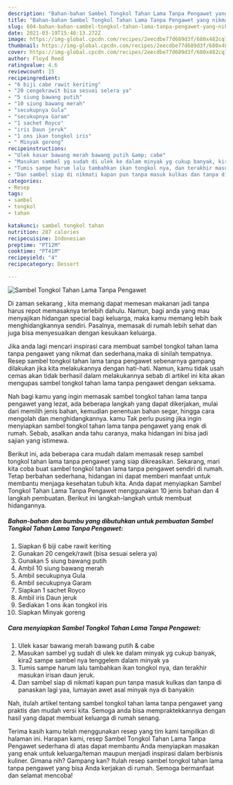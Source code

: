 ```yaml
---
description: "Bahan-bahan Sambel Tongkol Tahan Lama Tanpa Pengawet yang nikmat Untuk Jualan"
title: "Bahan-bahan Sambel Tongkol Tahan Lama Tanpa Pengawet yang nikmat Untuk Jualan"
slug: 604-bahan-bahan-sambel-tongkol-tahan-lama-tanpa-pengawet-yang-nikmat-untuk-jualan
date: 2021-03-19T15:48:13.272Z
image: https://img-global.cpcdn.com/recipes/2eecdbe77d689d3f/680x482cq70/sambel-tongkol-tahan-lama-tanpa-pengawet-foto-resep-utama.jpg
thumbnail: https://img-global.cpcdn.com/recipes/2eecdbe77d689d3f/680x482cq70/sambel-tongkol-tahan-lama-tanpa-pengawet-foto-resep-utama.jpg
cover: https://img-global.cpcdn.com/recipes/2eecdbe77d689d3f/680x482cq70/sambel-tongkol-tahan-lama-tanpa-pengawet-foto-resep-utama.jpg
author: Floyd Reed
ratingvalue: 4.6
reviewcount: 15
recipeingredient:
- "6 biji cabe rawit keriting"
- "20 cengekrawit bisa sesuai selera ya"
- "5 siung bawang putih"
- "10 siung bawang merah"
- "secukupnya Gula"
- "secukupnya Garam"
- "1 sachet Royco"
- "iris Daun jeruk"
- "1 ons ikan tongkol iris"
- " Minyak goreng"
recipeinstructions:
- "Ulek kasar bawang merah bawang putih &amp; cabe"
- "Masukan sambel yg sudah di ulek ke dalam minyak yg cukup banyak, kira2 sampe sambel nya tenggelem dalam minyak ya"
- "Tumis sampe harum lalu tambahkan ikan tongkol nya, dan terakhir masukan irisan daun jeruk."
- "Dan sambel siap di nikmati kapan pun tanpa masuk kulkas dan tanpa di panaskan lagi yaa, lumayan awet asal minyak nya di banyakin"
categories:
- Resep
tags:
- sambel
- tongkol
- tahan

katakunci: sambel tongkol tahan 
nutrition: 287 calories
recipecuisine: Indonesian
preptime: "PT12M"
cooktime: "PT41M"
recipeyield: "4"
recipecategory: Dessert

---
```



![Sambel Tongkol Tahan Lama Tanpa Pengawet](https://img-global.cpcdn.com/recipes/2eecdbe77d689d3f/680x482cq70/sambel-tongkol-tahan-lama-tanpa-pengawet-foto-resep-utama.jpg)

Di zaman  sekarang , kita memang dapat memesan makanan jadi tanpa harus repot memasaknya terlebih dahulu. Namun, bagi anda yang mau menyajikan hidangan special bagi keluarga, maka kamu memang lebih baik menghidangkannya sendiri. Pasalnya, memasak di rumah lebih sehat dan juga bisa menyesuaikan dengan kesukaan keluarga.

Jika anda lagi mencari inspirasi cara membuat sambel tongkol tahan lama tanpa pengawet yang nikmat dan sederhana,maka di sinilah tempatnya. Resep sambel tongkol tahan lama tanpa pengawet  sebenarnya gampang dilakukan jika kita melakukannya dengan hati-hati. Namun, kamu tidak usah cemas akan tidak berhasil dalam melakukannya 
sebab di artikel ini kita akan mengupas sambel tongkol tahan lama tanpa pengawet dengan seksama.  



Nah bagi kamu yang ingin memasak sambel tongkol tahan lama tanpa pengawet yang lezat, ada beberapa langkah yang dapat dikerjakan, mulai dari memilih jenis bahan, kemudian penentuan bahan segar, hingga cara mengolah dan menghidangkannya. kamu Tak perlu pusing jika ingin menyiapkan sambel tongkol tahan lama tanpa pengawet yang enak di rumah. Sebab, asalkan anda  tahu caranya, maka hidangan ini bisa jadi sajian yang istimewa.

Berikut ini, ada beberapa cara mudah dalam memasak resep sambel tongkol tahan lama tanpa pengawet yang siap dikreasikan. Sekarang, mari kita coba buat sambel tongkol tahan lama tanpa pengawet sendiri di rumah. Tetap berbahan sederhana, hidangan ini dapat memberi manfaat untuk membantu menjaga kesehatan tubuh kita. Anda dapat menyiapkan Sambel Tongkol Tahan Lama Tanpa Pengawet menggunakan 10 jenis bahan dan 4 langkah pembuatan. Berikut ini langkah-langkah untuk membuat hidangannya.

<!--inarticleads1-->

##### Bahan-bahan dan bumbu yang dibutuhkan untuk pembuatan Sambel Tongkol Tahan Lama Tanpa Pengawet:

1. Siapkan 6 biji cabe rawit keriting
1. Gunakan 20 cengek/rawit (bisa sesuai selera ya)
1. Gunakan 5 siung bawang putih
1. Ambil 10 siung bawang merah
1. Ambil secukupnya Gula
1. Ambil secukupnya Garam
1. Siapkan 1 sachet Royco
1. Ambil iris Daun jeruk
1. Sediakan 1 ons ikan tongkol iris
1. Siapkan  Minyak goreng




<!--inarticleads2-->

##### Cara menyiapkan Sambel Tongkol Tahan Lama Tanpa Pengawet:

1. Ulek kasar bawang merah bawang putih &amp; cabe
1. Masukan sambel yg sudah di ulek ke dalam minyak yg cukup banyak, kira2 sampe sambel nya tenggelem dalam minyak ya
1. Tumis sampe harum lalu tambahkan ikan tongkol nya, dan terakhir masukan irisan daun jeruk.
1. Dan sambel siap di nikmati kapan pun tanpa masuk kulkas dan tanpa di panaskan lagi yaa, lumayan awet asal minyak nya di banyakin




Nah, itulah artikel tentang  sambel tongkol tahan lama tanpa pengawet  yang praktis dan mudah versi kita. Semoga anda bisa mempraktekkannya dengan hasil yang dapat membuat keluarga di rumah senang. 

Terima kasih kamu telah menggunakan resep yang tim kami tampilkan di halaman ini. Harapan kami, resep  Sambel Tongkol Tahan Lama Tanpa Pengawet sederhana di atas dapat membantu Anda menyiapkan masakan yang enak untuk keluarga/teman maupun menjadi inspirasi dalam berbisnis kuliner. Gimana nih? Gampang kan? Itulah resep sambel tongkol tahan lama tanpa pengawet yang bisa Anda kerjakan di rumah. Semoga bermanfaat dan selamat mencoba!

